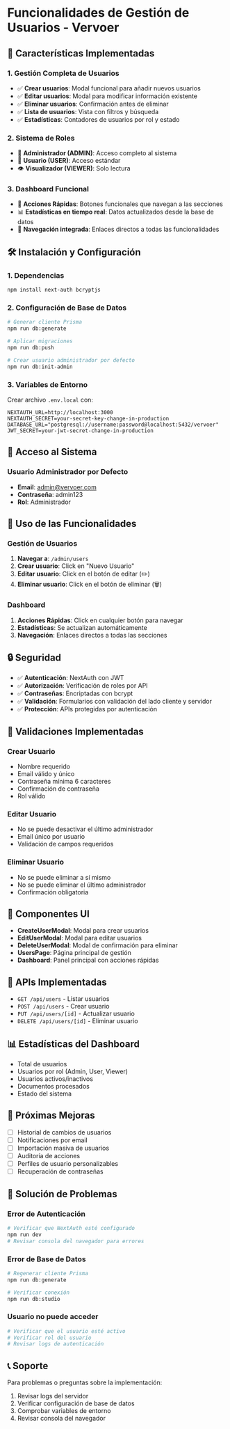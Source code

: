 # Funcionalidades de Gestión de Usuarios - Vervoer

## 🚀 Características Implementadas

### 1. Gestión Completa de Usuarios
- ✅ **Crear usuarios**: Modal funcional para añadir nuevos usuarios
- ✅ **Editar usuarios**: Modal para modificar información existente
- ✅ **Eliminar usuarios**: Confirmación antes de eliminar
- ✅ **Lista de usuarios**: Vista con filtros y búsqueda
- ✅ **Estadísticas**: Contadores de usuarios por rol y estado

### 2. Sistema de Roles
- 🔐 **Administrador (ADMIN)**: Acceso completo al sistema
- 👤 **Usuario (USER)**: Acceso estándar
- 👁️ **Visualizador (VIEWER)**: Solo lectura

### 3. Dashboard Funcional
- 🎯 **Acciones Rápidas**: Botones funcionales que navegan a las secciones
- 📊 **Estadísticas en tiempo real**: Datos actualizados desde la base de datos
- 🔗 **Navegación integrada**: Enlaces directos a todas las funcionalidades

## 🛠️ Instalación y Configuración

### 1. Dependencias
```bash
npm install next-auth bcryptjs
```

### 2. Configuración de Base de Datos
```bash
# Generar cliente Prisma
npm run db:generate

# Aplicar migraciones
npm run db:push

# Crear usuario administrador por defecto
npm run db:init-admin
```

### 3. Variables de Entorno
Crear archivo `.env.local` con:
```env
NEXTAUTH_URL=http://localhost:3000
NEXTAUTH_SECRET=your-secret-key-change-in-production
DATABASE_URL="postgresql://username:password@localhost:5432/vervoer"
JWT_SECRET=your-jwt-secret-change-in-production
```

## 🔑 Acceso al Sistema

### Usuario Administrador por Defecto
- **Email**: admin@vervoer.com
- **Contraseña**: admin123
- **Rol**: Administrador

## 📱 Uso de las Funcionalidades

### Gestión de Usuarios
1. **Navegar a**: `/admin/users`
2. **Crear usuario**: Click en "Nuevo Usuario"
3. **Editar usuario**: Click en el botón de editar (✏️)
4. **Eliminar usuario**: Click en el botón de eliminar (🗑️)

### Dashboard
1. **Acciones Rápidas**: Click en cualquier botón para navegar
2. **Estadísticas**: Se actualizan automáticamente
3. **Navegación**: Enlaces directos a todas las secciones

## 🔒 Seguridad

- ✅ **Autenticación**: NextAuth con JWT
- ✅ **Autorización**: Verificación de roles por API
- ✅ **Contraseñas**: Encriptadas con bcrypt
- ✅ **Validación**: Formularios con validación del lado cliente y servidor
- ✅ **Protección**: APIs protegidas por autenticación

## 🚨 Validaciones Implementadas

### Crear Usuario
- Nombre requerido
- Email válido y único
- Contraseña mínima 6 caracteres
- Confirmación de contraseña
- Rol válido

### Editar Usuario
- No se puede desactivar el último administrador
- Email único por usuario
- Validación de campos requeridos

### Eliminar Usuario
- No se puede eliminar a sí mismo
- No se puede eliminar el último administrador
- Confirmación obligatoria

## 🎨 Componentes UI

- **CreateUserModal**: Modal para crear usuarios
- **EditUserModal**: Modal para editar usuarios
- **DeleteUserModal**: Modal de confirmación para eliminar
- **UsersPage**: Página principal de gestión
- **Dashboard**: Panel principal con acciones rápidas

## 🔧 APIs Implementadas

- `GET /api/users` - Listar usuarios
- `POST /api/users` - Crear usuario
- `PUT /api/users/[id]` - Actualizar usuario
- `DELETE /api/users/[id]` - Eliminar usuario

## 📊 Estadísticas del Dashboard

- Total de usuarios
- Usuarios por rol (Admin, User, Viewer)
- Usuarios activos/inactivos
- Documentos procesados
- Estado del sistema

## 🚀 Próximas Mejoras

- [ ] Historial de cambios de usuarios
- [ ] Notificaciones por email
- [ ] Importación masiva de usuarios
- [ ] Auditoría de acciones
- [ ] Perfiles de usuario personalizables
- [ ] Recuperación de contraseñas

## 🐛 Solución de Problemas

### Error de Autenticación
```bash
# Verificar que NextAuth esté configurado
npm run dev
# Revisar consola del navegador para errores
```

### Error de Base de Datos
```bash
# Regenerar cliente Prisma
npm run db:generate

# Verificar conexión
npm run db:studio
```

### Usuario no puede acceder
```bash
# Verificar que el usuario esté activo
# Verificar rol del usuario
# Revisar logs de autenticación
```

## 📞 Soporte

Para problemas o preguntas sobre la implementación:
1. Revisar logs del servidor
2. Verificar configuración de base de datos
3. Comprobar variables de entorno
4. Revisar consola del navegador
